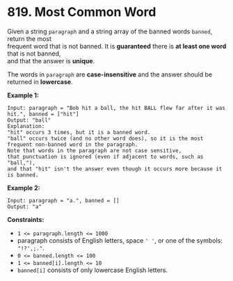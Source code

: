 # 819. Most Common Word

Given a string `paragraph` and a string array of the banned words `banned`, return the most  
frequent word that is not banned. It is **guaranteed** there is **at least one word** that is not banned,  
and that the answer is **unique**.

The words in `paragraph` are **case-insensitive** and the answer should be returned in **lowercase**.

**Example 1:**

    Input: paragraph = "Bob hit a ball, the hit BALL flew far after it was hit.", banned = ["hit"]
    Output: "ball"
    Explanation: 
    "hit" occurs 3 times, but it is a banned word.
    "ball" occurs twice (and no other word does), so it is the most frequent non-banned word in the paragraph. 
    Note that words in the paragraph are not case sensitive,
    that punctuation is ignored (even if adjacent to words, such as "ball,"), 
    and that "hit" isn't the answer even though it occurs more because it is banned.

**Example 2:**

    Input: paragraph = "a.", banned = []
    Output: "a"

**Constraints:**

- `1 <= paragraph.length <= 1000`
- paragraph consists of English letters, space `' '`, or one of the symbols: `"!?',;."`.
- `0 <= banned.length <= 100`
- `1 <= banned[i].length <= 10`
- `banned[i]` consists of only lowercase English letters.
